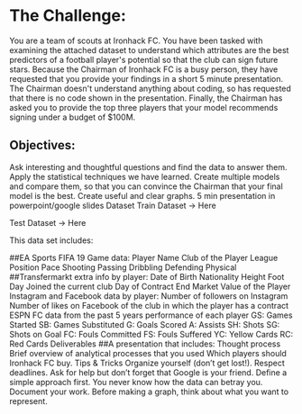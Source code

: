 # The Challenge:

You are a team of scouts at Ironhack FC. You have been tasked with examining the attached dataset to understand which attributes are the best predictors of a football player's potential so that the club can sign future stars. Because the Chairman of Ironhack FC is a busy person, they have requested that you provide your findings in a short 5 minute presentation. The Chairman doesn't understand anything about coding, so has requested that there is no code shown in the presentation. Finally, the Chairman has asked you to provide the top three players that your model recommends signing under a budget of $100M. 

## Objectives:
Ask interesting and thoughtful questions and find the data to answer them.
Apply the statistical techniques we have learned.
Create multiple models and compare them, so that you can convince the Chairman that your final model is the best. 
Create useful and clear graphs.
5 min presentation in powerpoint/google slides
Dataset
Train Dataset -> Here

Test Dataset -> Here

This data set includes:

##EA Sports FIFA 19 Game data:
Player Name
Club of the Player
League
Position
Pace
Shooting
Passing
Dribbling
Defending
Physical
##Transfermarkt extra info by player:
Date of Birth
Nationality
Height
Foot
Day Joined the current club
Day of Contract End
Market Value of the Player
Instagram and Facebook data by player:
Number of followers on Instagram
Number of likes on Facebook of the club in which the player has a contract
ESPN FC data from the past 5 years performance of each player
GS: Games Started
SB: Games Substituted
G: Goals Scored
A: Assists
SH: Shots
SG: Shots on Goal
FC: Fouls Committed
FS: Fouls Suffered
YC: Yellow Cards
RC: Red Cards
Deliverables
##A presentation that includes:
Thought process 
Brief overview of analytical processes that you used
Which players should Ironhack FC buy.
Tips & Tricks
Organize yourself (don’t get lost!). Respect deadlines.
Ask for help but don’t forget that Google is your friend.
Define a simple approach first. You never know how the data can betray you.
Document your work.
Before making a graph, think about what you want to represent.

